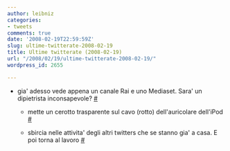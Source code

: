 ```yaml
---
author: leibniz
categories:
- tweets
comments: true
date: '2008-02-19T22:59:59Z'
slug: ultime-twitterate-2008-02-19
title: Ultime twitterate (2008-02-19)
url: "/2008/02/19/ultime-twitterate-2008-02-19/"
wordpress_id: 2655

---
```

* gia' adesso vede appena un canale Rai e uno Mediaset. Sara' un dipietrista inconsapevole? [#](https://twitter.com/leibniz/statuses/729410752)

	
  * mette un cerotto trasparente sul cavo (rotto) dell'auricolare dell'iPod [#](https://twitter.com/leibniz/statuses/730029202)

	
  * sbircia nelle attivita' degli altri twitters che se stanno gia' a casa. E poi torna al lavoro [#](https://twitter.com/leibniz/statuses/731634222)


